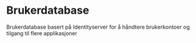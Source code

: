 # Brukerdatabase
Brukerdatabase basert på Identityserver for å håndtere brukerkontoer og tilgang til flere applikasjoner

